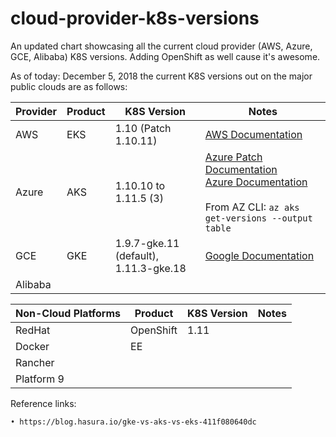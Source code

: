 # cloud-provider-k8s-versions
An updated chart showcasing all the current cloud provider (AWS, Azure, GCE, Alibaba) K8S versions. Adding OpenShift as well cause it's awesome.

As of today: December 5, 2018 the current K8S versions out on the major public clouds are as follows:

| Provider | Product | K8S Version | Notes |
| -------- | ------- | ----------- | ----- |
| AWS      | EKS     | 1.10 (Patch 1.10.11) | [AWS Documentation](https://docs.aws.amazon.com/eks/latest/userguide/platform-versions.html) |
| Azure    | AKS     | 1.10.10 to 1.11.5 (3) | [Azure Patch Documentation](https://azure.microsoft.com/en-us/updates/aks-clusters-patched-for-kubernetes-vulnerability/) <br> [Azure Documentation](https://docs.microsoft.com/en-us/azure/aks/supported-kubernetes-versions) <br><br>From AZ CLI: `az aks get-versions --output table` |
| GCE      | GKE     | 1.9.7-gke.11 (default), 1.11.3-gke.18 | [Google Documentation](https://cloud.google.com/kubernetes-engine/versioning-and-upgrades) |
| Alibaba  |         |  |


| Non-Cloud Platforms | Product | K8S Version | Notes |
| ------------------- | ------- | ----------- | ----- |
| RedHat   | OpenShift | 1.11 | |
| Docker   | EE | | |
| Rancher  | | | |
| Platform 9 | | | |



Reference links:

	• https://blog.hasura.io/gke-vs-aks-vs-eks-411f080640dc